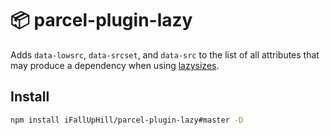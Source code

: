 # 📦 parcel-plugin-lazy

Adds `data-lowsrc`, `data-srcset`, and `data-src` to the list of all attributes that may produce a dependency when using [lazysizes](https://github.com/aFarkas/lazysizes).

## Install

```bash
npm install iFallUpHill/parcel-plugin-lazy#master -D
```    

